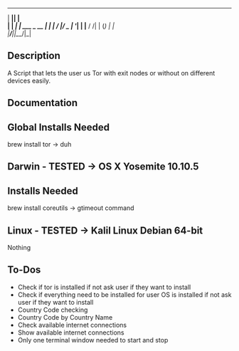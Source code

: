   ______  _______         
 |  ____||__   __|        
 | |__   ___| | ___  _ __ 
 |  __| |_  / |/ _ \| '__|
 | |____ / /| | (_) | |   
 |______/___|_|\___/|_|   

 Description
 -----------
 A Script that lets the user us Tor with exit nodes or without on different devices easily.

 Documentation
 -------------

 Global Installs Needed
 ----------------------
 brew install tor -> duh


 Darwin - TESTED -> OS X Yosemite 10.10.5
 ----------------------------------------------------
 Installs Needed
 ---------------
 brew install coreutils -> gtimeout command


 Linux - TESTED -> Kalil Linux Debian 64-bit
 -------------------------------------------
 Nothing



 To-Dos
 ------
 * Check if tor is installed if not ask user if they want to install
 * Check if everything need to be installed for user OS is installed if 
 	not ask user if they want to install
 * Country Code checking
 * Country Code by Country Name
 * Check available internet connections
 * Show available internet connections
 * Only one terminal window needed to start and stop